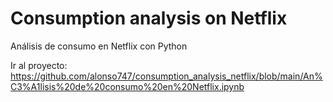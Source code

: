 # Consumption analysis on Netflix
Análisis de consumo en Netflix con Python

Ir al proyecto: https://github.com/alonso747/consumption_analysis_netflix/blob/main/An%C3%A1lisis%20de%20consumo%20en%20Netflix.ipynb
